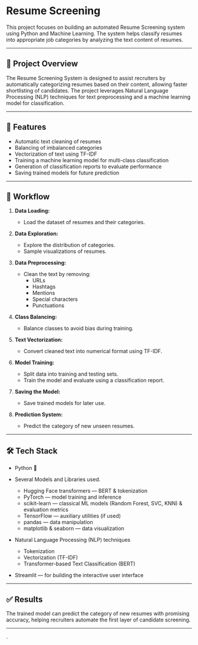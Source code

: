 # Resume Screening

This project focuses on building an automated Resume Screening system using Python and Machine Learning. The system helps classify resumes into appropriate job categories by analyzing the text content of resumes.

---

## 📌 Project Overview

The Resume Screening System is designed to assist recruiters by automatically categorizing resumes based on their content, allowing faster shortlisting of candidates. The project leverages Natural Language Processing (NLP) techniques for text preprocessing and a machine learning model for classification.

---

## 🚀 Features

- Automatic text cleaning of resumes
- Balancing of imbalanced categories
- Vectorization of text using TF-IDF
- Training a machine learning model for multi-class classification
- Generation of classification reports to evaluate performance
- Saving trained models for future prediction

---

## 🧠 Workflow

1. **Data Loading:**  
   - Load the dataset of resumes and their categories.

2. **Data Exploration:**  
   - Explore the distribution of categories.
   - Sample visualizations of resumes.

3. **Data Preprocessing:**  
   - Clean the text by removing:
     - URLs
     - Hashtags
     - Mentions
     - Special characters
     - Punctuations

4. **Class Balancing:**  
   - Balance classes to avoid bias during training.

5. **Text Vectorization:**  
   - Convert cleaned text into numerical format using TF-IDF.

6. **Model Training:**  
   - Split data into training and testing sets.
   - Train the model and evaluate using a classification report.

7. **Saving the Model:**  
   - Save trained models for later use.

8. **Prediction System:**  
   - Predict the category of new unseen resumes.

---

## 🛠️ Tech Stack

- Python 🤖
  
- Several Models and Libraries used.
  - Hugging Face transformers — BERT & tokenization
  - PyTorch — model training and inference
  - scikit-learn — classical ML models (Random Forest, SVC, KNN) & evaluation metrics
  - TensorFlow — auxiliary utilities (if used)
  - pandas — data manipulation
  - matplotlib & seaborn — data visualization
  
- Natural Language Processing (NLP) techniques
  - Tokenization
  - Vectorization (TF-IDF)
  - Transformer-based Text Classification (BERT)
 
- Streamlit — for building the interactive user interface

---

## ✅ Results

The trained model can predict the category of new resumes with promising accuracy, helping recruiters automate the first layer of candidate screening.

---
.

